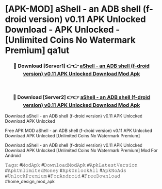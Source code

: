 # [APK-MOD] aShell - an ADB shell (f-droid version) v0.11 APK Unlocked Download - APK Unlocked - [Unlimited Coins No Watermark Premium] qa1ut



<div align="center">
<h3>🔴 Download [Server1] 👉👉 <a href="https://momento.my/?title=aShell_-_an_ADB_shell_(f-droid_version)_v0.11_APK_Unlocked_Download">aShell - an ADB shell (f-droid version) v0.11 APK Unlocked Download Mod Apk</a></h3><br>

<h3>🔴 Download [Server2] 👉👉 <a href="https://momento.my/?title=aShell_-_an_ADB_shell_(f-droid_version)_v0.11_APK_Unlocked_Download">aShell - an ADB shell (f-droid version) v0.11 APK Unlocked Download Mod Apk</a></h3>
</div>



Download aShell - an ADB shell (f-droid version) v0.11 APK Unlocked Download APK Unlocked

Free APK MOD aShell - an ADB shell (f-droid version) v0.11 APK Unlocked Download APK Unlocked [Unlimited Coins No Watermark Premium]

Download aShell - an ADB shell (f-droid version) v0.11 APK Unlocked Download APK Unlocked [Unlimited Coins No Watermark Premium] Mod For Android

𝚃𝚊𝚐𝚜: #𝙼𝚘𝚍𝙰𝚙𝚔 #𝙳𝚘𝚠𝚗𝚕𝚘𝚊𝚍𝙼𝚘𝚍𝙰𝚙𝚔 #𝙰𝚙𝚔𝙻𝚊𝚝𝚎𝚜𝚝𝚅𝚎𝚛𝚜𝚒𝚘𝚗 #𝙰𝚙𝚔𝚄𝚗𝚕𝚒𝚖𝚒𝚝𝚎𝚍𝙼𝚘𝚗𝚎𝚢 #𝙰𝚙𝚔𝚄𝚗𝚕𝚘𝚌𝚔𝙰𝚕𝚕 #𝙰𝚙𝚔𝙽𝚘𝙰𝚍𝚜 #𝚄𝚗𝚕𝚘𝚌𝚔𝙿𝚛𝚎𝚖𝚒𝚞𝚖 #𝙵𝚘𝚛𝙰𝚗𝚍𝚛𝚘𝚒𝚍 #𝙵𝚛𝚎𝚎𝙳𝚘𝚠𝚗𝚕𝚘𝚊𝚍 #home_design_mod_apk

